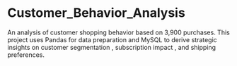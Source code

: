 # Customer_Behavior_Analysis
An analysis of customer shopping behavior based on 3,900 purchases. This project uses Pandas for data preparation and MySQL to derive strategic insights on customer segmentation , subscription impact , and shipping preferences.
